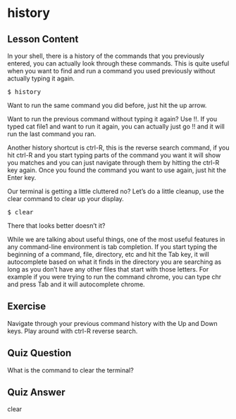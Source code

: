 # history

## Lesson Content

In your shell, there is a history of the commands that you previously entered, you can actually look through these commands. This is quite useful when you want to find and run a command you used previously without actually typing it again.

<pre>$ history</pre>

Want to run the same command you did before, just hit the up arrow.

Want to run the previous command without typing it again? Use !!. If you typed cat file1 and want to run it again, you can actually just go !! and it will run the last command you ran.

Another history shortcut is ctrl-R, this is the reverse search command, if you hit ctrl-R and you start typing parts of the command you want it will show you matches and you can just navigate through them by hitting the ctrl-R key again. Once you found the command you want to use again, just hit the Enter key.

Our terminal is getting a little cluttered no? Let’s do a little cleanup, use the clear command to clear up your display.

<pre>$ clear</pre>

There that looks better doesn’t it?

While we are talking about useful things, one of the most useful features in any command-line environment is tab completion. If you start typing the beginning of a command, file, directory, etc and hit the Tab key, it will autocomplete based on what it finds in the directory you are searching as long as you don’t have any other files that start with those letters. For example if you were trying to run the command chrome, you can type chr and press Tab and it will autocomplete chrome.

## Exercise

Navigate through your previous command history with the Up and Down keys. Play around with ctrl-R reverse search.

## Quiz Question

What is the command to clear the terminal?

## Quiz Answer

clear